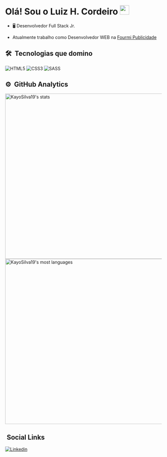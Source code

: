 <h1> Olá! Sou o Luiz H. Cordeiro <img src="https://raw.githubusercontent.com/kaueMarques/kaueMarques/master/hi.gif" width="30px"></h1>

- 🖥 Desenvolvedor Full Stack Jr. 

- Atualmente trabalho como Desenvolvedor WEB na [Fourmi Publicidade](https://fourmi.com.br/)

## 🛠 &nbsp;Tecnologias que domino

<img src="https://img.shields.io/badge/HTML5-E34F26?style=for-the-badge&logo=html5&logoColor=white" alt="HTML5" align="center"> <img src="https://img.shields.io/badge/CSS3-1572B6?style=for-the-badge&logo=css3&logoColor=white" alt="CSS3" align="center"> <img src="https://img.shields.io/badge/Sass-CC6699?style=for-the-badge&logo=sass&logoColor=white" alt="SASS" align="center">

## ⚙️ &nbsp;GitHub Analytics
<img width="530em" src="https://github-readme-stats.vercel.app/api?username=luizhcordeiro&show_icons=true&theme=radical" alt="KayoSilva19's stats"/>

<img width="530em" src="https://github-readme-stats.vercel.app/api/top-langs/?username=luizhcordeiro&layout=compact&theme=tokyonight" alt="KayoSilva19's most languages"/>

## &nbsp;Social Links

[![Linkedin](https://img.shields.io/badge/LinkedIn-0077B5?style=for-the-badge&logo=linkedin&logoColor=white)](https://www.linkedin.com/in/luizhcordeiro/)
